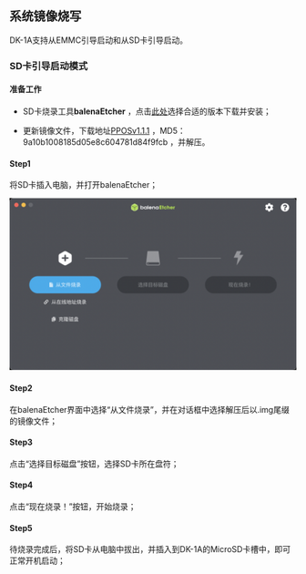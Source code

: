 ## 系统镜像烧写

DK-1A支持从EMMC引导启动和从SD卡引导启动。

### SD卡引导启动模式

#### 准备工作

- SD卡烧录工具**balenaEtcher** ，点击[此处](https://etcher.balena.io/#download-etcher)选择合适的版本下载并安装；

- 更新镜像文件，下载地址[PPOSv1.1.1](https://pp-os.bj.bcebos.com/vs680/system/dk1a-generic-1.1.1-system.zip) ，MD5：9a10b1008185d05e8c604781d84f9fcb ，并解压。

#### Step1

将SD卡插入电脑，并打开balenaEtcher；

![balenaEtcher_主界面](./images/balenaEtcher_主界面.png)

#### Step2

在balenaEtcher界面中选择“从文件烧录”，并在对话框中选择解压后以.img尾缀的镜像文件；

#### Step3

点击“选择目标磁盘”按钮，选择SD卡所在盘符；

#### Step4

点击“现在烧录！”按钮，开始烧录；

#### Step5

待烧录完成后，将SD卡从电脑中拔出，并插入到DK-1A的MicroSD卡槽中，即可正常开机启动；
